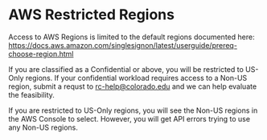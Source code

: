 # AWS Restricted Regions
Access to AWS Regions is limited to the default regions documented here: https://docs.aws.amazon.com/singlesignon/latest/userguide/prereq-choose-region.html

If you are classified as a Confidential or above, you will be restricted to US-Only regions.  If your confidential workload requires access to a Non-US region, submit a requst to rc-help@colorado.edu and we can help evaluate the feasibility.

If you are restricted to US-Only regions, you will see the Non-US regions in the AWS Console to select.  However, you will get API errors trying to use any Non-US regions.